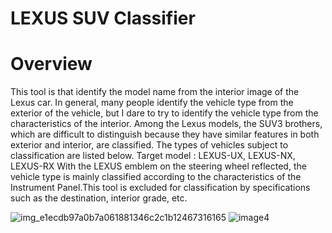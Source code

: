 # LEXUS SUV Classifier 
 
 # Overview
 This tool is that identify the model name from the interior image of the Lexus car. In general, many people identify the vehicle type from the exterior of the vehicle, but I dare to try to identify the vehicle type from the characteristics of the interior. Among the Lexus models, the SUV3 brothers, which are difficult to distinguish because they have similar features in both exterior and interior, are classified. The types of vehicles subject to classification are listed below.
Target model : LEXUS-UX, LEXUS-NX, LEXUS-RX
With the LEXUS emblem on the steering wheel reflected, the vehicle type is mainly classified according to the characteristics of the Instrument Panel.This tool is excluded for classification by specifications such as the destination, interior grade, etc.
 
![img_e1ecdb97a0b7a061881346c2c1b12467316165](https://user-images.githubusercontent.com/70054082/123542242-7f380f00-d783-11eb-8f33-cbece4e859d5.png)
![image4](https://user-images.githubusercontent.com/70054082/123542552-27020c80-d785-11eb-8286-db736a500f48.png)
